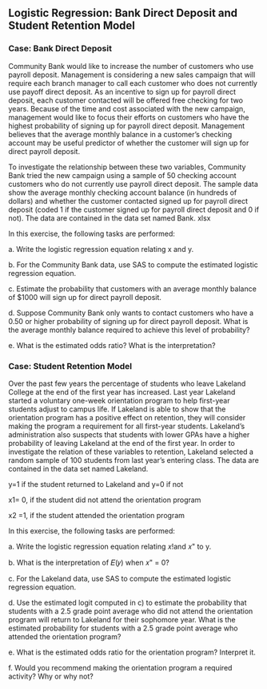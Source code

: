## Logistic Regression: Bank Direct Deposit and Student Retention Model

### Case: Bank Direct Deposit

Community Bank would like to increase the number of customers who use payroll
deposit. Management is considering a new sales campaign that will require each branch
manager to call each customer who does not currently use payoff direct deposit. As an
incentive to sign up for payroll direct deposit, each customer contacted will be offered
free checking for two years. Because of the time and cost associated with the new
campaign, management would like to focus their efforts on customers who have the
highest probability of signing up for payroll direct deposit. Management believes that the
average monthly balance in a customer’s checking account may be useful predictor of
whether the customer will sign up for direct payroll deposit.

To investigate the relationship between these two variables, Community Bank tried the new campaign
using a sample of 50 checking account customers who do not currently use payroll
direct deposit. The sample data show the average monthly checking account balance
(in hundreds of dollars) and whether the customer contacted signed up for payroll direct
deposit (coded 1 if the customer signed up for payroll direct deposit and 0 if not). The
data are contained in the data set named Bank. xlsx

In this exercise, the following tasks are performed:

a. Write the logistic regression equation relating x and y.

b. For the Community Bank data, use SAS to compute the estimated logistic regression equation.

c. Estimate the probability that customers with an average monthly balance of
$1000 will sign up for direct payroll deposit. 

d. Suppose Community Bank only wants to contact customers who have a 0.50 or
higher probability of signing up for direct payroll deposit. What is the average
monthly balance required to achieve this level of probability?

e. What is the estimated odds ratio? What is the interpretation?


### Case: Student Retention Model

Over the past few years the percentage of students who leave Lakeland College at the
end of the first year has increased. Last year Lakeland started a voluntary one-week
orientation program to help first-year students adjust to campus life. If Lakeland is able
to show that the orientation program has a positive effect on retention, they will consider
making the program a requirement for all first-year students. Lakeland’s administration
also suspects that students with lower GPAs have a higher probability of leaving
Lakeland at the end of the first year. In order to investigate the relation of these
variables to retention, Lakeland selected a random sample of 100 students from last
year’s entering class. The data are contained in the data set named Lakeland.

y=1 if the student returned to Lakeland and y=0 if not

x1= 0, if the student did not attend the orientation program

x2 =1, if the student attended the orientation program

In this exercise, the following tasks are performed:

a. Write the logistic regression equation relating 𝑥!and 𝑥" to y.

b. What is the interpretation of 𝐸(𝑦) when 𝑥" = 0? 

c. For the Lakeland data, use SAS to compute the estimated logistic regression
equation. 

d. Use the estimated logit computed in c) to estimate the probability that students
with a 2.5 grade point average who did not attend the orientation program will
return to Lakeland for their sophomore year. What is the estimated probability for
students with a 2.5 grade point average who attended the orientation program?

e. What is the estimated odds ratio for the orientation program? Interpret it. 

f. Would you recommend making the orientation program a required activity? Why
or why not? 
